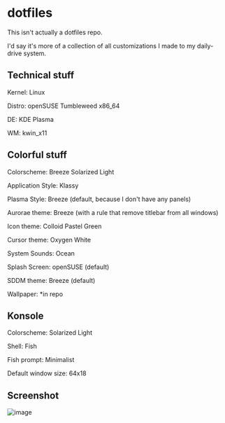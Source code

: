 # dotfiles

This isn't actually a dotfiles repo.

I'd say it's more of a collection of all customizations I made to my daily-drive system.


## Technical stuff

Kernel: Linux

Distro: openSUSE Tumbleweed x86_64

DE: KDE Plasma

WM: kwin_x11


## Colorful stuff

Colorscheme: Breeze Solarized Light

Application Style: Klassy

Plasma Style: Breeze (default, because I don't have any panels)

Aurorae theme: Breeze (with a rule that remove titlebar from all windows)

Icon theme: Colloid Pastel Green

Cursor theme: Oxygen White

System Sounds: Ocean

Splash Screen: openSUSE (default)

SDDM theme: Breeze (default)



Wallpaper: *in repo


## Konsole

Colorscheme: Solarized Light

Shell: Fish

Fish prompt: Minimalist

Default window size: 64x18

## Screenshot

![image](https://github.com/angieaaw/dotfiles/blob/main/HugeDomains_com_upscayl_4x_digital-art-4x.png)
